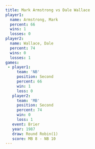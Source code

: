 ```yaml
---
title: Mark Armstrong vs Dale Wallace
player1:               
  name: Armstrong, Mark
  percent: 66          
  wins: 1              
  losses: 0            
player2:               
  name: Wallace, Dale  
  percent: 74          
  wins: 0              
  losses: 1            
games:
 - player1:          
     team: 'NB'      
     position: Second
     percent: 66     
     win: 1          
     loss: 0         
   player2:          
     team: 'MB'      
     position: Second
     percent: 74     
     win: 0          
     loss: 1         
   event: Brier        
   year: 1987          
   draw: Round Robin(1)
   score: MB 8 - NB 10 
---
```

